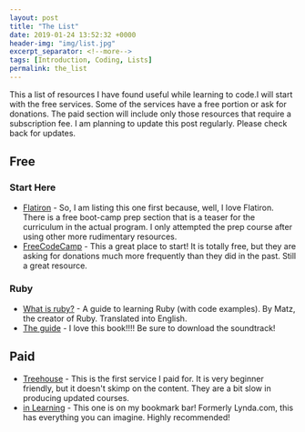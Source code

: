 ```yaml
---
layout: post
title: "The List"
date: 2019-01-24 13:52:32 +0000
header-img: "img/list.jpg"
excerpt_separator: <!--more-->
tags: [Introduction, Coding, Lists]
permalink: the_list
---
```


This a list of resources I have found useful while learning to code.<!--more-->I will start with the free services. Some of the services have a free portion or ask for donations. The paid section will include only those resources that require a subscription fee. I am planning to update this post regularly. Please check back for updates.

## Free

### Start Here

- [Flatiron](https://learn.co/) - So, I am listing this one first because, well, I love Flatiron. There is a free boot-camp prep section that is a teaser for the curriculum in the actual program. I only attempted the prep course after using other more rudimentary resources.
- [FreeCodeCamp](https://www.freecodecamp.org/) - This a great place to start! It is totally free, but they are asking for donations much more frequently than they did in the past. Still a great resource.

### Ruby

- [What is ruby?](http://www.rubyist.net/~slagell/ruby/) - A guide to learning Ruby (with code examples). By Matz, the creator of Ruby. Translated into English.
- [The guide](https://poignant.guide/) - I love this book!!!! Be sure to download the soundtrack!

## Paid

- [Treehouse](https://teamtreehouse.com/) - This is the first service I paid for. It is very beginner friendly, but it doesn't skimp on the content. They are a bit slow in producing updated courses.
- [in Learning](https://www.linkedin.com/learning) - This one is on my bookmark bar! Formerly Lynda.com, this has everything you can imagine. Highly recommended!
